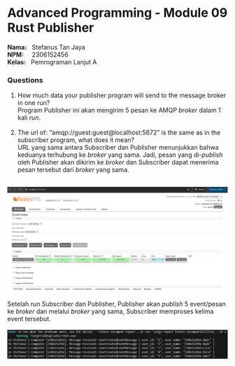 # Advanced Programming - Module 09 Rust Publisher
**Nama:**   &nbsp; Stefanus Tan Jaya<br>
**NPM:**    &nbsp;&ensp; 2306152456<br>
**Kelas:**  &nbsp; Pemrograman Lanjut A<br>

### Questions
1. How much data your publisher program will send to the message broker in one run?<br>
    Program Publisher ini akan mengirim 5 pesan ke AMQP _broker_ dalam 1 kali _run_.<br><br>
2. The url of: “amqp://guest:guest@localhost:5672” is the same as in the subscriber program, what does it mean?<br>
    URL yang sama antara Subscriber dan Publisher menunjukkan bahwa keduanya terhubung ke _broker_ yang sama. Jadi, pesan yang di-_publish_ oleh Publisher akan dikirim ke _broker_ dan Subscriber dapat menerima pesan tersebut dari _broker_ yang sama.<br><br>

![RabbitMQ](RabbitMQ.png)
<br><br>
Setelah _run_ Subscriber dan Publisher, Publisher akan _publish_ 5 event/pesan ke _broker_ dan melalui _broker_ yang sama, Subscriber memproses kelima event tersebut.<br><br>
![Events](SentEvents.png)